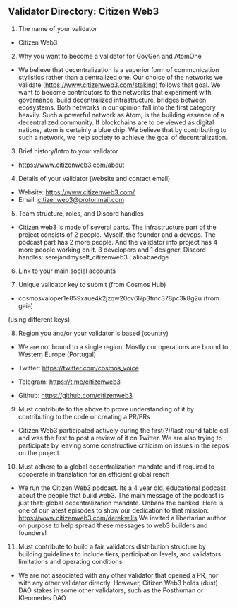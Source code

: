 ## Validator Directory: Citizen Web3

1) The name of your validator

- Citizen Web3

2) Why you want to become a validator for GovGen and AtomOne

- We believe that decentralization is a superior form of communication stylistics rather than a centralized one. Our choice of the networks we validate (https://www.citizenweb3.com/staking) follows that goal. We want to become contributors to the networks that experiment with governance, build decentralized infrastructure, bridges between ecosystems. Both networks in our opinion fall into the first category heavily. Such a powerful network as Atom, is the building essence of a decentralized community. If blockchains are to be viewed as digital nations, atom is certainly a blue chip. We believe that by contributing to such a network, we help society to achieve the goal of decentralization. 

3) Brief history/Intro to your validator

- https://www.citizenweb3.com/about

4) Details of your validator (website and contact email)

- Website: https://www.citizenweb3.com/
- Email: citizenweb3@protonmail.com

5) Team structure, roles, and Discord handles

- Citizen web3 is made of several parts. The infrastructure part of the project consists of 2 people. Myself, the founder and a devops. The podcast part has 2 more people. And the validator info project has 4 more people working on it. 3 developers and 1 designer. 
Discord handles: serejandmyself_citizenweb3 | alibabaedge

6) Link to your main social accounts

7) Unique validator key to submit (from Cosmos Hub)

- cosmosvaloper1e859xaue4k2jzqw20cv6l7p3tmc378pc3k8g2u (from gaia)

(using different keys)

8) Region you and/or your validator is based (country)

- We are not bound to a single region. Mostly our operations are bound to Western Europe (Portugal)

- Twitter: https://twitter.com/cosmos_voice
- Telegram: https://t.me/citizenweb3
- Github: https://github.com/citizenweb3

9) Must contribute to the above to prove understanding of it by contributing to the code or creating a PR/PRs

- Citizen Web3 participated actively during the first(?)/last round table call and was the first to post a review of it on Twitter. We are also trying to participate by leaving some constructive criticism on issues in the repos on the project. 

10) Must adhere to a global decentralization mandate and if required to cooperate in translation for an efficient global reach

- We run the Citizen Web3 podcast. Its a 4 year old, educational podcast about the people that build web3. The main message of the podcast is just that: global decentralization mandate. Unbank the banked. Here is one of our latest episodes to show our dedication to that mission: https://www.citizenweb3.com/derekwills
We invited a libertarian author on purpose to help spread these messages to web3 builders and founders! 

11) Must contribute to build a fair validators distribution structure by building guidelines to include tiers, participation levels, and validators limitations and operating conditions

- We are not associated with any other validator that opened a PR, nor with any other validator directly. However, Citizen Web3 holds (dust) DAO stakes in some other validators, such as the Posthuman or Kleomedes DAO
